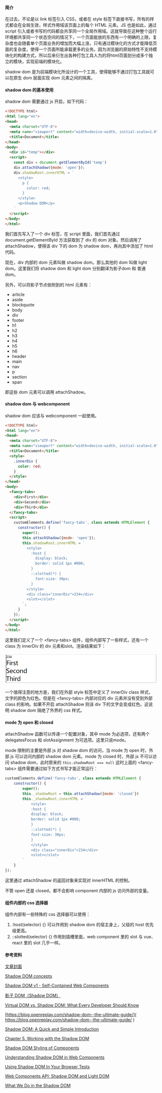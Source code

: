 #### 简介

在过去，不论是以 link 标签引入 CSS，或者在 style 标签下直接书写，所有的样式都会在全局生效，样式作用域该页面上的每个 HTML 元素。JS 也是如此，通过script 引入或者书写的代码都会共享同一个全局作用域。这就导致在这种整个运行环境都共享同一个状态空间的情况下，一个页面能放的东西有一个明确的上限，复杂度也会随着单个页面业务的增加而大幅上涨，只有通过模块化的方式才能降低页面的复杂度，使得一个页面所能承载更多的业务。因为浏览器的原始特性不支持模块化的构建方式，所以后来衍生出各种打包工具人为的将html页面划分成多个独立的模块，实现前端的模块化。

shadow dom 是为前端模块化所设计的一个工具，使得能够不通过打包工具就可以在原生 dom 层面实现 dom 元素之间的隔离。

#### shadow dom 的基本使用

shadow dom 需要通过 js 开启，如下代码：

```html
<!DOCTYPE html>
<html lang="en">
<head>
  <meta charset="UTF-8">
  <meta name="viewport" content="width=device-width, initial-scale=1.0">
  <title>Document</title>
</head>
<body>
  <div id="temp"></div>
  <script>
    const div = document.getElementById('temp')
    div.attachShadow({mode: 'open'});
    div.shadowRoot.innerHTML = `
      <style>
        p {
          color: red;
        }
      </style>
      <p>Shadow DOM</p>
    `
  </script>
</body>
</html>
```

我们首先写入了一个 div 标签，在 script 里面，我们首先通过 document.getElementById 方法获取到了 div 的 dom 对象。然后调用了 attachShadow，使得该 div 下的 dom 为 shadow dom，再向其中添加了 html 代码。

现在，div 内部的 dom 元素叫做 shadow dom。那么其他的 dom 叫做 light dom。这里我们将  shadow dom 和 light dom 分别翻译为影子dom 和 普通dom。

另外，可以将影子节点依附到的 html 元素有：

- article
- aside
- blockquote
- body
- div
- footer
- h1
- h2
- h3
- h4
- h5
- h6
- header
- main
- nav
- p
- section
- span

即这些 dom 元素可以调用 attachShadow。

#### shadow dom 与 webcomponent

shadow dom 应该与 webcomponent 一起使用。

```html
<!DOCTYPE html>
<html lang="en">
<head>
  <meta charset="UTF-8">
  <meta name="viewport" content="width=device-width, initial-scale=1.0">
  <title>Document</title>
  <style>
    .innerDiv {
      color: red;
    }
  </style>
</head>
<body>
  <fancy-tabs>
    <div>First</div>
    <div>Second</div>
    <div>Third</div>
  </fancy-tabs>
  <script>
    customElements.define('fancy-tabs', class extends HTMLElement {
      constructor() {
        super();
        this.attachShadow({mode: 'open'});
        this.shadowRoot.innerHTML = `
          <style>
            :host {
              display: block;
              border: solid 1px #000;
            }
            ::slotted(*) {
              font-size: 30px;
            }
          </style>
          <div class="innerDiv">234</div>
          <slot></slot>
        `;
      }
    });
  </script>
</body>
</html>
```

这里我们定义了一个 \<fancy-tabs> 组件，组件内部写了一些样式，还有一个 class 为 innerDiv 的 div 元素和slot。渲染结果如下：

![1](.\images\1.png)

一个值得注意的地方是，我们在外部 style 标签中定义了 innerDiv class 样式，文字的颜色为红色。但是在 \<fancy-tabs> 内部对应的 div 元素并没有受到外部 class 的影响。如果不开启 attachShadow 则该 div 下的文字会变成红色。这说明 shadow dom 隔绝了外界的 css 样式。

#### mode 为 open 和 closed

attachShadow 函数可以传递一个配置对象，其中 mode 为必选项，还有两个 delegatesFocus 和 slotAssignment 为可选项。这里只说mode。

mode 限制的主要是外部 js 对 shadow dom 的访问，当 mode 为 open 时，外部 js 可以访问内部的 shadow dom 元素。mode 为 closed 时，外部 js 不可以访问 shadow dom，此时原来的 `this.shadowRoot === null` 这时上面的 \<fancy-tabs> 组件需要通过如下方式书写才能正常运行：

```js
customElements.define('fancy-tabs', class extends HTMLElement {
    constructor() {
        super();
        this._shadowRoot = this.attachShadow({mode: 'closed'})
        this._shadowRoot.innerHTML = `
            <style>
            :host {
            display: block;
            border: solid 1px #000;
            }
            ::slotted(*) {
            font-size: 30px;
            }
            </style>
            <div class="innerDiv">234</div>
            <slot></slot>
        `
    }
});
```

这里通过 attachShadow 的返回对象来实现对 innerHTML 的控制。

不管 open 还是 closed，都不会影响 component 内部的 js 访问外部的变量。

#### 组件内部的 css 选择器

组件内部有一些特殊的 css 选择器可以使用：

1. :host(selector) {} 可以作用到 shadow dom 的宿主身上，父级的 host 优先级更高。
2. ::slotted(selector) {} 作用到插槽里面，web component 里的 slot 与 vue、react 里的 slot 几乎一样。

#### 参考资料

[文章封面](https://bing.ioliu.cn/)

[Shadow DOM concepts]( https://polymer-library.polymer-project.org/2.0/docs/devguide/shadow-dom)

[Shadow DOM v1 - Self-Contained Web Components](https://web.dev/shadowdom-v1/)

[影子 DOM（Shadow DOM）](https://zh.javascript.info/shadow-dom)

[Virtual DOM vs. Shadow DOM: What Every Developer Should Know]( https://www.syncfusion.com/blogs/post/virtual-dom-vs-shadow-dom-what-every-developer-should-know.aspx/amp )

[https://blog.openreplay.com/shadow-dom--the-ultimate-guide/]( https://blog.openreplay.com/shadow-dom--the-ultimate-guide/ )

[Shadow DOM: A Quick and Simple Introduction]( https://blog.bitsrc.io/shadow-dom-a-quick-and-simple-introduction-f7abf75d64b7 )

[Chapter 5. Working with the Shadow DOM]( https://www.oreilly.com/library/view/modern-javascript/9781491971420/ch05.html )

[Shadow DOM Styling of Components](https://vaadin.com/docs/latest/styling/advanced/shadow-dom-styling)

[Understanding Shadow DOM in Web Components](https://ultimatecourses.com/blog/understanding-shadow-dom-in-web-components)

[Using Shadow DOM In Your Browser Tests](https://docs.datadoghq.com/synthetics/guide/browser-tests-using-shadow-dom/)

[Web Components API: Shadow DOM and Light DOM](https://javascript.works-hub.com/learn/web-components-api-shadow-dom-and-light-dom-e18b6)

[What We Do in the Shadow DOM](https://www.searchenginejournal.com/shadow-dom/353644/)